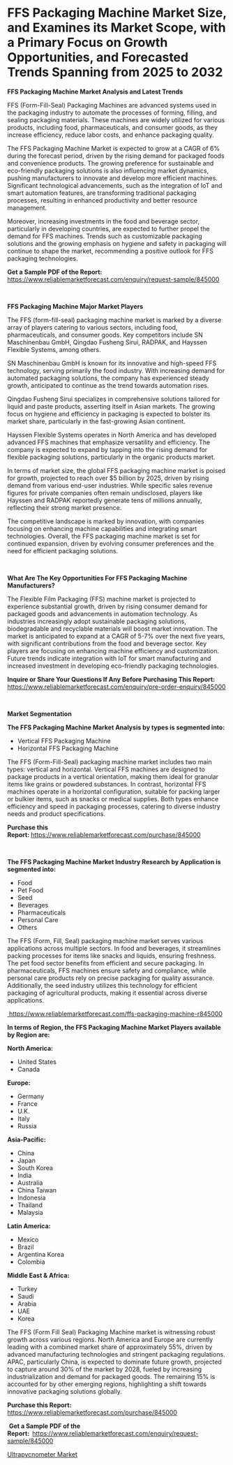 <p><h1>FFS Packaging Machine Market Size, and Examines its Market Scope, with a Primary Focus on Growth Opportunities, and Forecasted Trends Spanning from 2025 to 2032</h1></p><p><strong>FFS Packaging Machine Market Analysis and Latest Trends</strong></p>
<p><p>FFS (Form-Fill-Seal) Packaging Machines are advanced systems used in the packaging industry to automate the processes of forming, filling, and sealing packaging materials. These machines are widely utilized for various products, including food, pharmaceuticals, and consumer goods, as they increase efficiency, reduce labor costs, and enhance packaging quality.</p><p>The FFS Packaging Machine Market is expected to grow at a CAGR of 6% during the forecast period, driven by the rising demand for packaged foods and convenience products. The growing preference for sustainable and eco-friendly packaging solutions is also influencing market dynamics, pushing manufacturers to innovate and develop more efficient machines. Significant technological advancements, such as the integration of IoT and smart automation features, are transforming traditional packaging processes, resulting in enhanced productivity and better resource management.</p><p>Moreover, increasing investments in the food and beverage sector, particularly in developing countries, are expected to further propel the demand for FFS machines. Trends such as customizable packaging solutions and the growing emphasis on hygiene and safety in packaging will continue to shape the market, recommending a positive outlook for FFS packaging technologies.</p></p>
<p><strong>Get a Sample PDF of the Report:&nbsp;</strong> <a href="https://www.reliablemarketforecast.com/enquiry/request-sample/845000?utm_campaign=2289&utm_medium=2&utm_source=Github&utm_content=ia&utm_term=18022025&utm_id=ffs-packaging-machine">https://www.reliablemarketforecast.com/enquiry/request-sample/845000</a></p>
<p>&nbsp;</p>
<p><strong>FFS Packaging Machine Major Market Players</strong></p>
<p><p>The FFS (form-fill-seal) packaging machine market is marked by a diverse array of players catering to various sectors, including food, pharmaceuticals, and consumer goods. Key competitors include SN Maschinenbau GmbH, Qingdao Fusheng Sirui, RADPAK, and Hayssen Flexible Systems, among others.</p><p>SN Maschinenbau GmbH is known for its innovative and high-speed FFS technology, serving primarily the food industry. With increasing demand for automated packaging solutions, the company has experienced steady growth, anticipated to continue as the trend towards automation rises.</p><p>Qingdao Fusheng Sirui specializes in comprehensive solutions tailored for liquid and paste products, asserting itself in Asian markets. The growing focus on hygiene and efficiency in packaging is expected to bolster its market share, particularly in the fast-growing Asian continent.</p><p>Hayssen Flexible Systems operates in North America and has developed advanced FFS machines that emphasize versatility and efficiency. The company is expected to expand by tapping into the rising demand for flexible packaging solutions, particularly in the organic products market.</p><p>In terms of market size, the global FFS packaging machine market is poised for growth, projected to reach over $5 billion by 2025, driven by rising demand from various end-user industries. While specific sales revenue figures for private companies often remain undisclosed, players like Hayssen and RADPAK reportedly generate tens of millions annually, reflecting their strong market presence.</p><p>The competitive landscape is marked by innovation, with companies focusing on enhancing machine capabilities and integrating smart technologies. Overall, the FFS packaging machine market is set for continued expansion, driven by evolving consumer preferences and the need for efficient packaging solutions.</p></p>
<p>&nbsp;</p>
<p><strong>What Are The Key Opportunities For FFS Packaging Machine Manufacturers?</strong></p>
<p><p>The Flexible Film Packaging (FFS) machine market is projected to experience substantial growth, driven by rising consumer demand for packaged goods and advancements in automation technology. As industries increasingly adopt sustainable packaging solutions, biodegradable and recyclable materials will boost market innovation. The market is anticipated to expand at a CAGR of 5-7% over the next five years, with significant contributions from the food and beverage sector. Key players are focusing on enhancing machine efficiency and customization. Future trends indicate integration with IoT for smart manufacturing and increased investment in developing eco-friendly packaging technologies.</p></p>
<p><strong>Inquire or Share Your Questions If Any Before Purchasing This Report:</strong> <a href="https://www.reliablemarketforecast.com/enquiry/pre-order-enquiry/845000?utm_campaign=2289&utm_medium=2&utm_source=Github&utm_content=ia&utm_term=18022025&utm_id=ffs-packaging-machine">https://www.reliablemarketforecast.com/enquiry/pre-order-enquiry/845000</a></p>
<p>&nbsp;</p>
<p><strong>Market Segmentation</strong></p>
<p><strong>The FFS Packaging Machine Market Analysis by types is segmented into:</strong></p>
<p><ul><li>Vertical FFS Packaging Machine</li><li>Horizontal FFS Packaging Machine</li></ul></p>
<p><p>The FFS (Form-Fill-Seal) packaging machine market includes two main types: vertical and horizontal. Vertical FFS machines are designed to package products in a vertical orientation, making them ideal for granular items like grains or powdered substances. In contrast, horizontal FFS machines operate in a horizontal configuration, suitable for packing larger or bulkier items, such as snacks or medical supplies. Both types enhance efficiency and speed in packaging processes, catering to diverse industry needs and product specifications.</p></p>
<p><strong>Purchase this Report:&nbsp;</strong><a href="https://www.reliablemarketforecast.com/purchase/845000?utm_campaign=2289&utm_medium=2&utm_source=Github&utm_content=ia&utm_term=18022025&utm_id=ffs-packaging-machine">https://www.reliablemarketforecast.com/purchase/845000</a></p>
<p>&nbsp;</p>
<p><strong>The FFS Packaging Machine Market Industry Research by Application is segmented into:</strong></p>
<p><ul><li>Food</li><li>Pet Food</li><li>Seed</li><li>Beverages</li><li>Pharmaceuticals</li><li>Personal Care</li><li>Others</li></ul></p>
<p><p>The FFS (Form, Fill, Seal) packaging machine market serves various applications across multiple sectors. In food and beverages, it streamlines packing processes for items like snacks and liquids, ensuring freshness. The pet food sector benefits from efficient and secure packaging. In pharmaceuticals, FFS machines ensure safety and compliance, while personal care products rely on precise packaging for quality assurance. Additionally, the seed industry utilizes this technology for efficient packaging of agricultural products, making it essential across diverse applications.</p></p>
<p><a href="https://www.reliablemarketforecast.com/ffs-packaging-machine-r845000?utm_campaign=2289&utm_medium=2&utm_source=Github&utm_content=ia&utm_term=18022025&utm_id=ffs-packaging-machine">&nbsp;https://www.reliablemarketforecast.com/ffs-packaging-machine-r845000</a></p>
<p><strong>In terms of Region, the FFS Packaging Machine Market Players available by Region are:</strong></p>
<p>
    <p> <strong> North America: </strong>
        <ul>
            <li>United States</li>
            <li>Canada</li>
        </ul>
        </p> 
    <p> <strong> Europe: </strong>
        <ul>
            <li>Germany</li>
            <li>France</li>
            <li>U.K.</li>
            <li>Italy</li>
            <li>Russia</li>
        </ul>
        </p> 
    <p> <strong> Asia-Pacific: </strong>
        <ul>
            <li>China</li>
            <li>Japan</li>
            <li>South Korea</li>
            <li>India</li>
            <li>Australia</li>
            <li>China Taiwan</li>
            <li>Indonesia</li>
            <li>Thailand</li>
            <li>Malaysia</li>
        </ul>
        </p> 
    <p> <strong> Latin America: </strong>
        <ul>
            <li>Mexico</li>
            <li>Brazil</li>
            <li>Argentina Korea</li>
            <li>Colombia</li>
        </ul>
        </p> 
    <p> <strong> Middle East & Africa: </strong>
        <ul>
            <li>Turkey</li>
            <li>Saudi</li>
            <li>Arabia</li>
            <li>UAE</li>
            <li>Korea</li>
        </ul>
    </p>
    </p>
<p><p>The FFS (Form Fill Seal) Packaging Machine market is witnessing robust growth across various regions. North America and Europe are currently leading with a combined market share of approximately 55%, driven by advanced manufacturing technologies and stringent packaging regulations. APAC, particularly China, is expected to dominate future growth, projected to capture around 30% of the market by 2028, fueled by increasing industrialization and demand for packaged goods. The remaining 15% is accounted for by other emerging regions, highlighting a shift towards innovative packaging solutions globally.</p></p>
<p><strong>Purchase this Report: </strong><a href="https://www.reliablemarketforecast.com/purchase/845000?utm_campaign=2289&utm_medium=2&utm_source=Github&utm_content=ia&utm_term=18022025&utm_id=ffs-packaging-machine">https://www.reliablemarketforecast.com/purchase/845000</a></p>
<p>&nbsp;<strong>Get a Sample PDF of the Report:&nbsp;&nbsp;</strong><a href="https://www.reliablemarketforecast.com/enquiry/request-sample/845000?utm_campaign=2289&utm_medium=2&utm_source=Github&utm_content=ia&utm_term=18022025&utm_id=ffs-packaging-machine">https://www.reliablemarketforecast.com/enquiry/request-sample/845000</a></p>
<p><strong></strong></p>
<p><p><a href="https://github.com/shirleenfraker87/Market-Research-Report-List-1/blob/main/ultrapycnometer-market.md?utm_campaign=2289&utm_medium=2&utm_source=Github&utm_content=ia&utm_term=18022025&utm_id=ffs-packaging-machine">Ultrapycnometer Market</a></p></p>